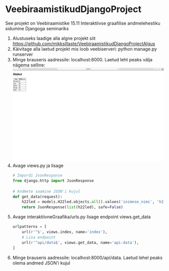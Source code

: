 # VeebiraamistikudDjangoProject
See projekt on Veebiraamistike 15.11 Interaktiivse graafilise andmelehestiku sidumine Djangoga seminariks
1. Alustuseks laadige alla algne projekt siit https://github.com/mikksillaste/VeebiraamistikudDjangoProjectAlgus
2. Käivitage alla laetud projekt mis loob veebiserveri: python manage.py runserver
3. Minge brauseris aadressile: localhost:8000. Laetud leht peaks välja nägema selline:
![alt text](Screenshots/1.png)
4. Avage views.py ja lisage
   ```python
   # Impordi JsonResponse
   from django.http import JsonResponse
   
   # Andmete saamine JSON'i kujul
   def get_data(request):
       h22led = models.H22led.objects.all().values('inimese_nimi', 'h22lte_arv')
       return JsonResponse(list(h22led), safe=False)
   ```
5. Avage interaktiivneGraafika/urls.py lisage endpoint views.get_data
   ```python
   urlpatterns = [
       url(r'^$', views.index, name='index'),
       # Lisa endpoint
       url(r'^api/data$', views.get_data, name='api-data'),
   ]
   ```
6. Minge brauseris aadressile: localhost:8000/api/data. Laetud lehel peaks olema andmed JSON'i kujul